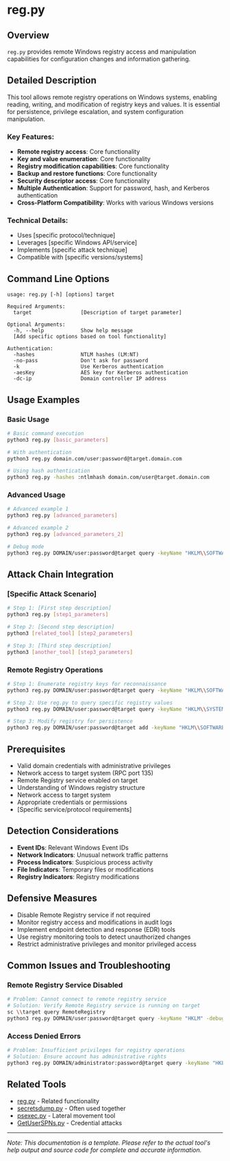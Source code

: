 # reg.py

## Overview
`reg.py` provides remote Windows registry access and manipulation capabilities for configuration changes and information gathering.

## Detailed Description
This tool allows remote registry operations on Windows systems, enabling reading, writing, and modification of registry keys and values. It is essential for persistence, privilege escalation, and system configuration manipulation.

### Key Features:
- **Remote registry access**: Core functionality
- **Key and value enumeration**: Core functionality
- **Registry modification capabilities**: Core functionality
- **Backup and restore functions**: Core functionality
- **Security descriptor access**: Core functionality
- **Multiple Authentication**: Support for password, hash, and Kerberos authentication
- **Cross-Platform Compatibility**: Works with various Windows versions

### Technical Details:
- Uses [specific protocol/technique]
- Leverages [specific Windows API/service]
- Implements [specific attack technique]
- Compatible with [specific versions/systems]

## Command Line Options

```
usage: reg.py [-h] [options] target

Required Arguments:
  target                [Description of target parameter]

Optional Arguments:
  -h, --help            Show help message
  [Add specific options based on tool functionality]

Authentication:
  -hashes               NTLM hashes (LM:NT)
  -no-pass              Don't ask for password
  -k                    Use Kerberos authentication
  -aesKey               AES key for Kerberos authentication
  -dc-ip                Domain controller IP address
```

## Usage Examples

### Basic Usage
```bash
# Basic command execution
python3 reg.py [basic_parameters]

# With authentication
python3 reg.py domain.com/user:password@target.domain.com

# Using hash authentication
python3 reg.py -hashes :ntlmhash domain.com/user@target.domain.com
```

### Advanced Usage
```bash
# Advanced example 1
python3 reg.py [advanced_parameters]

# Advanced example 2
python3 reg.py [advanced_parameters_2]

# Debug mode
python3 reg.py DOMAIN/user:password@target query -keyName "HKLM\\SOFTWARE" -debug
```

## Attack Chain Integration

### [Specific Attack Scenario]
```bash
# Step 1: [First step description]
python3 reg.py [step1_parameters]

# Step 2: [Second step description]
python3 [related_tool] [step2_parameters]

# Step 3: [Third step description]
python3 [another_tool] [step3_parameters]
```

### Remote Registry Operations
```bash
# Step 1: Enumerate registry keys for reconnaissance
python3 reg.py DOMAIN/user:password@target query -keyName "HKLM\\SOFTWARE\\Microsoft\\Windows\\CurrentVersion"

# Step 2: Use reg.py to query specific registry values
python3 reg.py DOMAIN/user:password@target query -keyName "HKLM\\SYSTEM\\CurrentControlSet\\Services"

# Step 3: Modify registry for persistence
python3 reg.py DOMAIN/user:password@target add -keyName "HKLM\\SOFTWARE\\Microsoft\\Windows\\CurrentVersion\\Run" -v "Updater" -vt REG_SZ -vd "C:\\temp\\malware.exe"
```

## Prerequisites
- Valid domain credentials with administrative privileges
- Network access to target system (RPC port 135)
- Remote Registry service enabled on target
- Understanding of Windows registry structure
- Network access to target system
- Appropriate credentials or permissions
- [Specific service/protocol requirements]

## Detection Considerations
- **Event IDs**: Relevant Windows Event IDs
- **Network Indicators**: Unusual network traffic patterns
- **Process Indicators**: Suspicious process activity
- **File Indicators**: Temporary files or modifications
- **Registry Indicators**: Registry modifications

## Defensive Measures
- Disable Remote Registry service if not required
- Monitor registry access and modifications in audit logs
- Implement endpoint detection and response (EDR) tools
- Use registry monitoring tools to detect unauthorized changes
- Restrict administrative privileges and monitor privileged access

## Common Issues and Troubleshooting

### Remote Registry Service Disabled
```bash
# Problem: Cannot connect to remote registry service
# Solution: Verify Remote Registry service is running on target
sc \\target query RemoteRegistry
python3 reg.py DOMAIN/user:password@target query -keyName "HKLM" -debug
```

### Access Denied Errors
```bash
# Problem: Insufficient privileges for registry operations
# Solution: Ensure account has administrative rights
python3 reg.py DOMAIN/administrator:password@target query -keyName "HKLM\\SAM"
```

## Related Tools
- [reg.py](link.md) - Related functionality
- [secretsdump.py](secretsdump.md) - Often used together
- [psexec.py](psexec.md) - Lateral movement tool
- [GetUserSPNs.py](GetUserSPNs.md) - Credential attacks

---

*Note: This documentation is a template. Please refer to the actual tool's help output and source code for complete and accurate information.*

